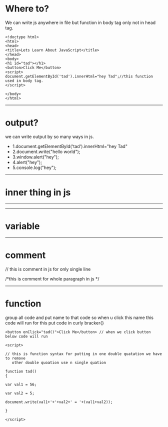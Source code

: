 # Where to?

We can write js anywhere in file but function in body tag only not in head tag.

```
<!doctype html>
<html>
<head>
<title>Lets Learn About JavaScript</title>
</head>
<body>
<h1 id="tad"></h1>
<button>Click Me</button>
<script>
document.getElementById('tad').innerHtml="hey Tad";//this function used in body tag.
</script>

</body>
</html>
```
___
# output?

we can write output by so many ways in js.

- 1.document.getElementById('tad').innerHtml="hey Tad"
- 2.document.write("hello world");
- 3.window.alert("hey");
- 4.alert("hey");
- 5.console.log("hey");

___
# inner thing in js

<script>

- document.write("5+4");//5+4

- document.write(5+4);//9

- document.write("5+4 =" 5+4);//no output

- document.write("5+4 =" +5+4);//5+4=54

- document.write("5+4 =" +(5+4));//5+4=9

</script>
___
<script>

<h1 id="result"></h1>

<script> 

- document.getElementById("result").innerHTML = 8+2;//10 without quatation mark

- document.getElementById("result").innerHTML = "8+2 =" +(8+2);//8+2=10

</script>

___
# variable

<script>

- var name="Tushar Dhage"; // for storing string we have to use quatation mark.

  - document.write(name); // Tushar Dhage

  - document.write("name"); // name

- var val1 = 56; // for storing number or value we dont have to use quotaion mark.

- var val2 = 5;

  - document.write(val1); // 56

  - document.write(val2); // 5

  - document.write(val1+val2); // 61

  - document.write(val1+"+"+val2+" = "+(val1+val2)); //this is dynamic type whatever u change
    value output will change

</script>


___
# comment

<!--hello bro this is comment in html-->

// this is comment in js for only single line

/*this is comment for whole paragraph in js */

___
# function

group all code and put name to that code so when u click this name this code will run
for this put code in curly bracker{}

``` 
<button onClick="tad()">Click Me</button> // when we click button below code will run

<script>

// this is function syntax for putting in one double quatation we have to remove 
   other double quoation use n single quation 

function tad()
{

var val1 = 56;

var val2 = 5;

document.write(val1+'+'+val2+' = '+(val1+val2)); 

}

</script>
```




